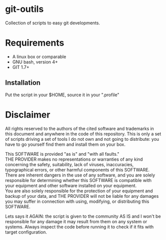 # git-outils
Collection of scripts to easy git developments.

# Requirements  
* A linux box or comparable
* GNU bash, version 4+  
* GIT 1.7+

## Installation
Put the script in your $HOME, source it in your ".profile"

# Disclaimer
All rights reserved to the authors of the cited software and trademarks in this document and anywhere in the code of this repository.
This is only a set of scripts driving a set of tools I do not own and not going to distribute: you have to go yourself find them and install them on your box.

This SOFTWARE is provided "as is" and "with all faults."  
THE PROVIDER makes no representations or warranties of any kind concerning the safety, suitability, lack of viruses, inaccuracies, typographical errors, or other harmful components of this SOFTWARE.  
There are inherent dangers in the use of any software, and you are solely responsible for determining whether this SOFTWARE is compatible with your equipment and other software installed on your equipment.  
You are also solely responsible for the protection of your equipment and backup of your data, and THE PROVIDER will not be liable for any damages you may suffer in connection with using, modifying, or distributing this SOFTWARE.  

Lets says it AGAIN: the script is given to the community AS IS and I won't be responsible for any damage it may result from them on any system or systems.
Always inspect the code before running it to check if it fits with target configuration.
